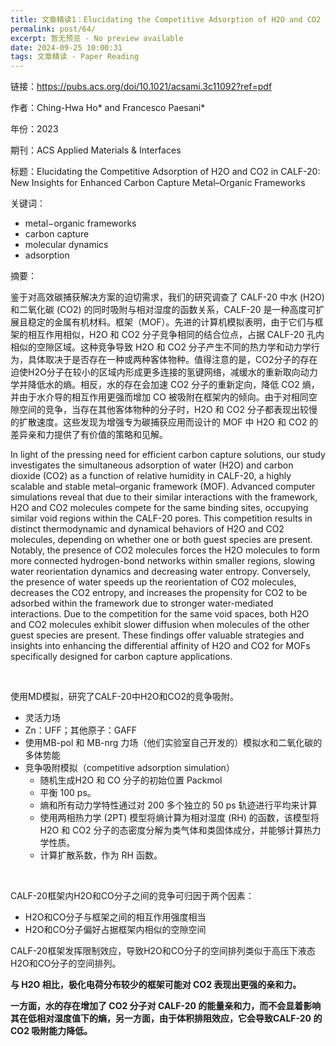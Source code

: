 ```yaml
---
title: 文章精读1：Elucidating the Competitive Adsorption of H2O and CO2 in CALF-20
permalink: post/64/
excerpt: 暂无预览 - No preview available
date: 2024-09-25 10:00:31
tags: 文章精读 - Paper Reading
---
```


链接：https://pubs.acs.org/doi/10.1021/acsami.3c11092?ref=pdf

作者：Ching-Hwa Ho* and Francesco Paesani*

年份：2023

期刊：ACS Applied Materials & Interfaces

标题：Elucidating the Competitive Adsorption of H2O and CO2 in CALF-20: New Insights for Enhanced Carbon Capture Metal–Organic Frameworks

关键词：
- metal−organic frameworks
- carbon capture
- molecular dynamics
- adsorption

摘要：

鉴于对高效碳捕获解决方案的迫切需求，我们的研究调查了 CALF-20 中水 (H2O) 和二氧化碳 (CO2) 的同时吸附与相对湿度的函数关系，CALF-20 是一种高度可扩展且稳定的金属有机材料。框架（MOF）。先进的计算机模拟表明，由于它们与框架的相互作用相似，H2O 和 CO2 分子竞争相同的结合位点，占据 CALF-20 孔内相似的空隙区域。这种竞争导致 H2O 和 CO2 分子产生不同的热力学和动力学行为，具体取决于是否存在一种或两种客体物种。值得注意的是，CO2分子的存在迫使H2O分子在较小的区域内形成更多连接的氢键网络，减缓水的重新取向动力学并降低水的熵。相反，水的存在会加速 CO2 分子的重新定向，降低 CO2 熵，并由于水介导的相互作用更强而增加 CO 被吸附在框架内的倾向。由于对相同空隙空间的竞争，当存在其他客体物种的分子时，H2O 和 CO2 分子都表现出较慢的扩散速度。这些发现为增强专为碳捕获应用而设计的 MOF 中 H2O 和 CO2 的差异亲和力提供了有价值的策略和见解。

In light of the pressing need for efficient carbon capture solutions, our study investigates the simultaneous adsorption of water (H2O) and carbon dioxide (CO2) as a function of relative humidity in CALF-20, a highly scalable and stable metal–organic framework (MOF). Advanced computer simulations reveal that due to their similar interactions with the framework, H2O and CO2 molecules compete for the same binding sites, occupying similar void regions within the CALF-20 pores. This competition results in distinct thermodynamic and dynamical behaviors of H2O and CO2 molecules, depending on whether one or both guest species are present. Notably, the presence of CO2 molecules forces the H2O molecules to form more connected hydrogen-bond networks within smaller regions, slowing water reorientation dynamics and decreasing water entropy. Conversely, the presence of water speeds up the reorientation of CO2 molecules, decreases the CO2 entropy, and increases the propensity for CO2 to be adsorbed within the framework due to stronger water-mediated interactions. Due to the competition for the same void spaces, both H2O and CO2 molecules exhibit slower diffusion when molecules of the other guest species are present. These findings offer valuable strategies and insights into enhancing the differential affinity of H2O and CO2 for MOFs specifically designed for carbon capture applications.

<br>

使用MD模拟，研究了CALF-20中H2O和CO2的竞争吸附。
 - 灵活力场
 - Zn：UFF；其他原子：GAFF
 - 使用MB-pol 和 MB-nrg 力场（他们实验室自己开发的）模拟水和二氧化碳的多体势能
 - 竞争吸附模拟（competitive adsorption simulation）
   - 随机生成H2O 和 CO 分子的初始位置 Packmol
   - 平衡 100 ps。
   - 熵和所有动力学特性通过对 200 多个独立的 50 ps 轨迹进行平均来计算
   - 使用两相热力学 (2PT) 模型将熵计算为相对湿度 (RH) 的函数，该模型将 H2O 和 CO2 分子的态密度分解为类气体和类固体成分，并能够计算热力学性质。
   - 计算扩散系数，作为 RH 函数。

<br>

CALF-20框架内H2O和CO分子之间的竞争可归因于两个因素：
 - H2O和CO分子与框架之间的相互作用强度相当
 - H2O和CO分子偏好占据框架内相似的空隙空间

CALF-20框架发挥限制效应，导致H2O和CO分子的空间排列类似于高压下液态H2O和CO分子的空间排列。

**与 H2O 相比，极化电荷分布较少的框架可能对 CO2 表现出更强的亲和力。**

**一方面，水的存在增加了 CO2 分子对 CALF-20 的能量亲和力，而不会显着影响其在低相对湿度值下的熵，另一方面，由于体积排阻效应，它会导致CALF-20 的 CO2 吸附能力降低。**